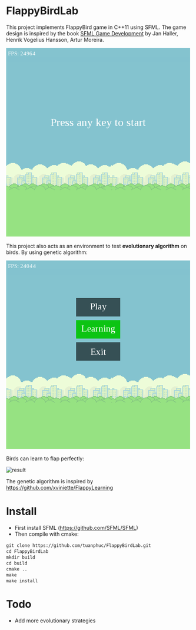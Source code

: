 # FlappyBirdLab

This project implements FlappyBird game in C++11 using SFML. The game design is inspired by the book [SFML Game Development](https://github.com/SFML/SFML-Game-Development-Book)
by Jan Haller, Henrik Vogelius Hansson, Artur Moreira.

![play_mode](https://github.com/tuanphuc/FlappyBirdLab/blob/master/gifs/recorded_play.gif)

This project also acts as an environment to test **evolutionary algorithm** on birds. By using genetic algorithm:

![learning_mode](https://github.com/tuanphuc/FlappyBirdLab/blob/master/gifs/recorded_learning.gif)

Birds can learn to flap perfectly:

![result](https://github.com/tuanphuc/FlappyBirdLab/blob/master/gifs/recorded_result.gif)

 The genetic algorithm is inspired by https://github.com/xviniette/FlappyLearning
 
# Install

  -  First install SFML (https://github.com/SFML/SFML)
  -  Then compile with cmake:
```
git clone https://github.com/tuanphuc/FlappyBirdLab.git
cd FlappyBirdLab
mkdir build
cd build
cmake ..
make
make install
```
# Todo
  -  Add more evolutionary strategies
